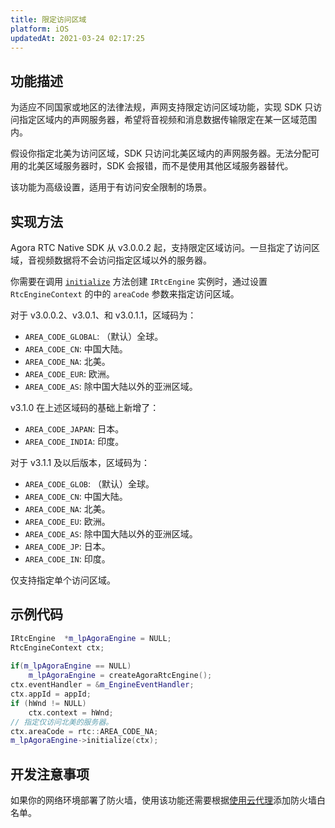 ```yaml
---
title: 限定访问区域
platform: iOS
updatedAt: 2021-03-24 02:17:25
---
```

## 功能描述

为适应不同国家或地区的法律法规，声网支持限定访问区域功能，实现 SDK 只访问指定区域内的声网服务器，希望将音视频和消息数据传输限定在某一区域范围内。

假设你指定北美为访问区域，SDK 只访问北美区域内的声网服务器。无法分配可用的北美区域服务器时，SDK 会报错，而不是使用其他区域服务器替代。

<div class="alert note">该功能为高级设置，适用于有访问安全限制的场景。</div>

## 实现方法

Agora RTC Native SDK 从 v3.0.0.2 起，支持限定区域访问。一旦指定了访问区域，音视频数据将不会访问指定区域以外的服务器。

你需要在调用 [`initialize`](./API%20Reference/cpp/classagora_1_1rtc_1_1_i_rtc_engine.html#ac71db65e66942e4e0a0550e95c16890f) 方法创建 `IRtcEngine` 实例时，通过设置 `RtcEngineContext` 的中的 `areaCode` 参数来指定访问区域。

对于 v3.0.0.2、v3.0.1、和 v3.0.1.1，区域码为：

- `AREA_CODE_GLOBAL`: （默认）全球。
- `AREA_CODE_CN`: 中国大陆。
- `AREA_CODE_NA`: 北美。
- `AREA_CODE_EUR`: 欧洲。
- `AREA_CODE_AS`: 除中国大陆以外的亚洲区域。

v3.1.0 在上述区域码的基础上新增了：

- `AREA_CODE_JAPAN`: 日本。
- `AREA_CODE_INDIA`: 印度。

对于 v3.1.1 及以后版本，区域码为：

- `AREA_CODE_GLOB`: （默认）全球。
- `AREA_CODE_CN`: 中国大陆。
- `AREA_CODE_NA`: 北美。
- `AREA_CODE_EU`: 欧洲。
- `AREA_CODE_AS`: 除中国大陆以外的亚洲区域。
- `AREA_CODE_JP`: 日本。
- `AREA_CODE_IN`: 印度。

<div class="alert note">仅支持指定单个访问区域。</div>

## 示例代码

```C++
IRtcEngine  *m_lpAgoraEngine = NULL;
RtcEngineContext ctx;
 
if(m_lpAgoraEngine == NULL)
    m_lpAgoraEngine = createAgoraRtcEngine();
ctx.eventHandler = &m_EngineEventHandler;
ctx.appId = appId;
if (hWnd != NULL)
    ctx.context = hWnd;
// 指定仅访问北美的服务器。
ctx.areaCode = rtc::AREA_CODE_NA;
m_lpAgoraEngine->initialize(ctx);
```

## 开发注意事项

如果你的网络环境部署了防火墙，使用该功能还需要根据[使用云代理](cloudproxy_native)添加防火墙白名单。